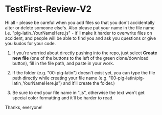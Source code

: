 # TestFirst-Review-V2

Hi all - please be careful when you add files so that you don't accidentally alter or delete someone else's. Also please put your name in the file name i.e. "pig-latin_YourNameHere.js" - it'll make it harder to overwrite files on accident, and people will be able to find you and ask you questions or give you kudos for your code.

1. If you're worried about directly pushing into the repo, just select **Create new file** (one of the buttons to the left of the green clone/download button), fill in the file path, and paste in your work. 

2. If the folder (e.g. "00-pig-latin") doesn't exist yet, you can type the file path directly while creating your file name (e.g. "00-pig-latin/pig-latin_YourNameHere.js") and it'll create the folder.)

3. Be sure to end your file name in ".js", otherwise the text won't get special color formatting and it'll be harder to read.

Thanks, everyone!
